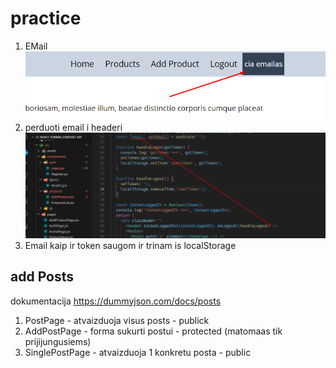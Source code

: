 # practice

1. EMail ![](assets/2024-01-25-12-00-37.png)
2. perduoti email i headeri ![](assets/2024-01-25-12-02-05.png)
3. Email kaip ir token saugom ir trinam is localStorage

## add Posts

dokumentacija https://dummyjson.com/docs/posts

1. PostPage - atvaizduoja visus posts - publick
2. AddPostPage - forma sukurti postui - protected (matomaas tik prijijungusiems)
3. SinglePostPage - atvaizduoja 1 konkretu posta - public
